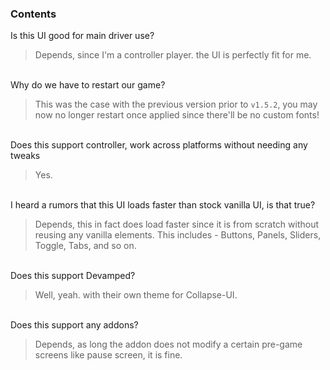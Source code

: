 ### Contents<br>

Is this UI good for main driver use?
> Depends, since I'm a controller player. the UI is perfectly fit for me.

<br>Why do we have to restart our game?

> This was the case with the previous version prior to `v1.5.2`, you may now no longer restart once applied since there'll be no custom fonts!

<br>Does this support controller, work across platforms without needing any tweaks
> Yes.

<br>I heard a rumors that this UI loads faster than stock vanilla UI, is that true?
> Depends, this in fact does load faster since it is from scratch without reusing any vanilla elements. This includes - Buttons, Panels, Sliders, Toggle, Tabs, and so on.

<br>Does this support Devamped?
> Well, yeah. with their own theme for Collapse-UI.

<br>Does this support any addons?
> Depends, as long the addon does not modify a certain pre-game screens like pause screen, it is fine.